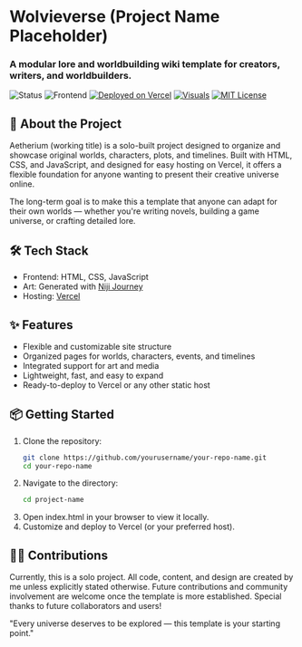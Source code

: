# Wolvieverse (Project Name Placeholder) 
### A modular lore and worldbuilding wiki template for creators, writers, and worldbuilders.

![Status](https://img.shields.io/badge/status-in%20development-yellow)
![Frontend](https://img.shields.io/badge/frontend-HTML%2FCSS%2FJS-orange)
[![Deployed on Vercel](https://img.shields.io/badge/Deployed%20on-Vercel-black)](https://vercel.com/) 
[![Visuals](https://img.shields.io/badge/Visuals-Niji%20Journey-purple)](https://nijijourney.com/home)
[![MIT License](https://img.shields.io/badge/License-MIT-green.svg)](LICENSE)

## 🌌 About the Project
Aetherium (working title) is a solo-built project designed to organize and showcase original worlds, characters, plots, and timelines.
Built with HTML, CSS, and JavaScript, and designed for easy hosting on Vercel, it offers a flexible foundation for anyone wanting to present their creative universe online.

The long-term goal is to make this a template that anyone can adapt for their own worlds — whether you're writing novels, building a game universe, or crafting detailed lore.

## 🛠 Tech Stack
- Frontend: HTML, CSS, JavaScript
- Art: Generated with [Niji Journey](https://nijijourney.com/home)
- Hosting: [Vercel](https://vercel.com)

## ✨ Features
- Flexible and customizable site structure
- Organized pages for worlds, characters, events, and timelines
- Integrated support for art and media
- Lightweight, fast, and easy to expand
- Ready-to-deploy to Vercel or any other static host

## 📦 Getting Started
1. Clone the repository:
   ```bash
   git clone https://github.com/yourusername/your-repo-name.git
   cd your-repo-name
   ```
2. Navigate to the directory:
   ```bash
   cd project-name
   ```
3. Open index.html in your browser to view it locally.
4. Customize and deploy to Vercel (or your preferred host).

## 🧑‍💻 Contributions
Currently, this is a solo project.
All code, content, and design are created by me unless explicitly stated otherwise.
Future contributions and community involvement are welcome once the template is more established.
Special thanks to future collaborators and users!

"Every universe deserves to be explored — this template is your starting point."
